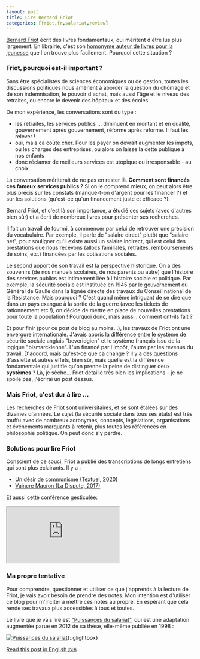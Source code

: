 ```yaml
---
layout: post
title: Lire Bernard Friot
categories: [friot,fr,salariat,review]
---
```


[Bernard Friot](https://fr.wikipedia.org/wiki/Bernard_Friot_(sociologue)) écrit des livres fondamentaux, qui méritent d'être lus plus largement.
En librairie, c'est son [homonyme auteur de livres pour la jeunesse](https://fr.wikipedia.org/wiki/Bernard_Friot_(%C3%A9crivain)) que l'on trouve plus facilement.
Pourquoi cette situation ?
<!--more-->

### Friot, pourquoi est-il important ?
Sans être spécialistes de sciences économiques ou de gestion, toutes les discussions politiques nous amènent à aborder la question du chômage et de son indemnisation, le pouvoir d'achat, mais aussi l'âge et le niveau des retraites, ou encore le devenir des hôpitaux et des écoles.

De mon expérience, les conversations sont du type :

- les retraites, les services publics ... diminuent en montant et en qualité, gouvernement après gouvernement, réforme après réforme. Il faut les relever !
- oui, mais ca coûte cher. Pour les payer on devrait augmenter les impôts, ou les charges des entreprises, ou alors on laisse la dette publique à nos enfants
- donc réclamer de meilleurs services est utopique ou irresponsable - au choix.

La conversation mériterait de ne pas en rester là. **Comment sont financés ces fameux services publics ?**
Si on le comprend mieux, on peut alors être plus précis sur les constats (manque-t-on d'argent pour les financer ?) et sur les solutions (qu'est-ce qu'un financement juste et efficace ?).

Bernard Friot, et c'est là son importance, a étudié ces sujets (avec d'autres bien sûr) et a écrit de nombreux livres pour présenter ses recherches.

Il fait un travail de fourmi, à commencer par celui de retrouver une précision du vocabulaire.
Par exemple, il parle de "salaire direct" plutôt que "salaire net", pour souligner qu'il existe aussi un salaire indirect, qui est celui des prestations que nous recevons (allocs familiales, retraites, remboursements de soins, etc.) financées par les cotisations sociales.

Le second apport de son travail est la perspective historique.
On a des souvenirs (de nos manuels scolaires, de nos parents ou autre) que l'histoire des services publics est intimement liée à l'histoire sociale et politique.
Par exemple, la sécurité sociale est instituée en 1945 par le gouvernement du Général de Gaulle dans la lignée directe des travaux du Conseil national de la Résistance.
Mais pourquoi ? C'est quand même intriguant de se dire que dans un pays exangue à la sortie de la guerre (avec les tickets de rationnement etc !), on décide de mettre en place de nouvelles prestations pour toute la population !
Pourquoi donc, mais aussi : comment ont-ils fait ?

Et pour finir (pour ce post de blog au moins...), les travaux de Friot ont une envergure internationale.
J'avais appris la différence entre le système de sécurité sociale anglais "beveridgien" et le système français issu de la logique "bismarckienne".
L'un financé par l'impôt, l'autre par les revenus du travail. D'accord, mais qu'est-ce que ca change ?
Il y a des questions d'assiette et autres effets, bien sûr, mais quelle est la différence fondamentale qui justifie qu'on prenne la peine de distinguer deux **systèmes** ?
Là, je sèche... Friot détaille très bien les implications - je ne spoile pas, j'écrirai un post dessus.

### Mais Friot, c'est dur à lire ...
Les recherches de Friot sont universitaires, et se sont étalées sur des dizaines d'années.
Le sujet (la sécurité sociale dans tous ses états) est très touffu avec de nombreux acronymes, concepts, législations, organisations et événements marquants à retenir, plus toutes les références en philosophie politique.
On peut donc s'y perdre.

### Solutions pour lire Friot
Conscient de ce souci, Friot a publié des transcriptions de longs entretiens qui sont plus éclairants. Il y a :

- [Un désir de communisme (Textuel, 2020)](https://www.editionstextuel.com/livre/un_desir_de_communisme)
- [Vaincre Macron (La Dispute, 2017)](https://ladispute.fr/catalogue/vaincre-macron/)

Et aussi cette conférence gesticulée:

<div class="plyr__video-embed" id="player">
  <iframe
    src="https://www.youtube.com/embed/ZuZz9NSOh10?iv_load_policy=3&amp;modestbranding=1&amp;playsinline=1&amp;showinfo=0&amp;rel=0&amp;enablejsapi=1;loading=lazy"
    allowfullscreen
    allowtransparency
    allow="autoplay"
  ></iframe>
</div>


### Ma propre tentative
Pour comprendre, questionner et utiliser ce que j'apprends à la lecture de Friot, je vais avoir besoin de prendre des notes.
Mon intention est d'utiliser ce blog pour m'inciter à mettre ces notes au propre.
En espérant que cela rende ses travaux plus accessibles à tous et toutes. 

Le livre que je vais lire est ["Puissances du salariat"](https://www.editionspoints.com/ouvrage/puissances-du-salariat-bernard-friot/9782757889145), qui est une adaptation augmentée parue en 2012 de sa thèse, elle-même publiée en 1998 :


[![Puissances du salariat](https://ref.lamartinieregroupe.com/media/9782757889145/hd/147603_couverture_Hres_0.jpg)](https://ref.lamartinieregroupe.com/media/9782757889145/hd/147603_couverture_Hres_0.jpg){:.glightbox}

[Read this post in English 🇬🇧](/friot/en/employment/review/2022/05/03/en-reading-bernard-friot/)
